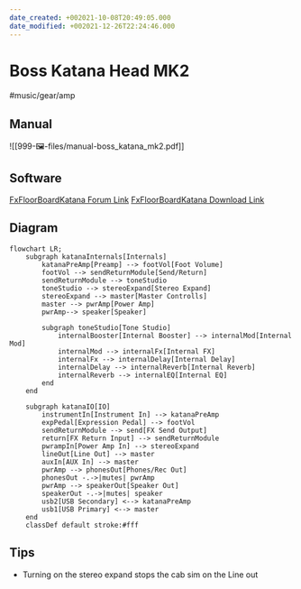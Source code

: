```yaml
---
date_created: +002021-10-08T20:49:05.000
date_modified: +002021-12-26T22:24:46.000
---
```


# Boss Katana Head MK2

#music/gear/amp

## Manual

![[999-🖼-files/manual-boss_katana_mk2.pdf]]

## Software

[FxFloorBoardKatana Forum Link](https://www.vguitarforums.com/smf/index.php?topic=20625.0)
[FxFloorBoardKatana Download Link](https://sourceforge.net/projects/fxfloorboard/files/KatanaFxFloorBoard/)

## Diagram

```mermaid
flowchart LR;
	subgraph katanaInternals[Internals]
		katanaPreAmp[Preamp] --> footVol[Foot Volume] 
		footVol --> sendReturnModule[Send/Return] 
		sendReturnModule --> toneStudio
		toneStudio --> stereoExpand[Stereo Expand] 
		stereoExpand --> master[Master Controlls] 
		master --> pwrAmp[Power Amp] 
		pwrAmp--> speaker[Speaker]
		
		subgraph toneStudio[Tone Studio]
			internalBooster[Internal Booster] --> internalMod[Internal Mod]
			internalMod --> internalFx[Internal FX]
			internalFx --> internalDelay[Internal Delay]
			internalDelay --> internalReverb[Internal Reverb]
			internalReverb --> internalEQ[Internal EQ]	
		end	
	end
	
	subgraph katanaIO[IO]
		instrumentIn[Instrument In] --> katanaPreAmp
		expPedal[Expression Pedal] --> footVol
		sendReturnModule --> send[FX Send Output] 
		return[FX Return Input] --> sendReturnModule
		pwrampIn[Power Amp In] --> stereoExpand
		lineOut[Line Out] --> master
		auxIn[AUX In] --> master
		pwrAmp --> phonesOut[Phones/Rec Out]
		phonesOut -.->|mutes| pwrAmp
		pwrAmp --> speakerOut[Speaker Out]
		speakerOut -.->|mutes| speaker
		usb2[USB Secondary] <--> katanaPreAmp
		usb1[USB Primary] <--> master
	end
	classDef default stroke:#fff
```

## Tips

- Turning on the stereo expand stops the cab sim on the Line out
